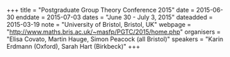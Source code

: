 +++
title = "Postgraduate Group Theory Conference 2015"
date = 2015-06-30
enddate = 2015-07-03
dates = "June 30 - July 3, 2015"
dateadded = 2015-03-19
note = "University of Bristol, Bristol, UK"
webpage = "http://www.maths.bris.ac.uk/~masfp/PGTC/2015/home.php"
organisers = "Elisa Covato, Martin Hauge, Simon Peacock (all Bristol)"
speakers = "Karin Erdmann (Oxford), Sarah Hart (Birkbeck)"
+++
